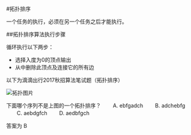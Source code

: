 #拓扑排序  

一个任务的执行，必须在另一个任务之后才能执行。  
  
##拓扑排序算法执行步骤
 
循环执行以下两步：  
 
* 选择入度为0的顶点输出
* 从中删除此顶点及连接它的所有边
  
  
以下为滴滴出行2017秋招算法笔试题（拓扑排序）  

![拓扑图片](http://img.mp.itc.cn/upload/20170206/b22253ceb9a0474f907196deadb31054_th.jpeg)
  
下面哪个序列不是上图的一个拓扑排序？
　　A. ebfgadch
　　B. adchebfg
　　C. aebdgfch
　　D. aedbfgch
  
答案为 B
